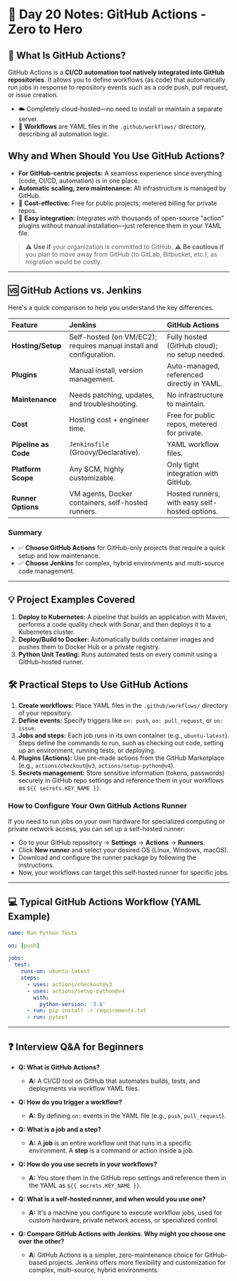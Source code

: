 # 🚀 Day 20 Notes: GitHub Actions - Zero to Hero

## 🤖 What Is GitHub Actions?

GitHub Actions is a **CI/CD automation tool natively integrated into GitHub repositories**. It allows you to define workflows (as code) that automatically run jobs in response to repository events such as a code push, pull request, or issue creation.

-   ☁️ Completely cloud-hosted—no need to install or maintain a separate server.
-   📝 **Workflows** are YAML files in the `.github/workflows/` directory, describing all automation logic.

## Why and When Should You Use GitHub Actions?

-   **For GitHub-centric projects:** A seamless experience since everything (code, CI/CD, automation) is in one place.
-   **Automatic scaling, zero maintenance:** All infrastructure is managed by GitHub.
-   💸 **Cost-effective:** Free for public projects; metered billing for private repos.
-   🔌 **Easy integration:** Integrates with thousands of open-source "action" plugins without manual installation—just reference them in your YAML file.

> ⚠️ **Use if** your organization is committed to GitHub.
> ⚠️ **Be cautious if** you plan to move away from GitHub (to GitLab, Bitbucket, etc.), as migration would be costly.

---

## 🆚 GitHub Actions vs. Jenkins

Here's a quick comparison to help you understand the key differences.

| Feature | Jenkins | GitHub Actions |
| :--- | :--- | :--- |
| **Hosting/Setup** | Self-hosted (on VM/EC2); requires manual install and configuration. | Fully hosted (GitHub cloud); no setup needed. |
| **Plugins** | Manual install, version management. | Auto-managed, referenced directly in YAML. |
| **Maintenance** | Needs patching, updates, and troubleshooting. | No infrastructure to maintain. |
| **Cost** | Hosting cost + engineer time. | Free for public repos, metered for private. |
| **Pipeline as Code** | `Jenkinsfile` (Groovy/Declarative). | YAML workflow files. |
| **Platform Scope** | Any SCM, highly customizable. | Only tight integration with GitHub. |
| **Runner Options** | VM agents, Docker containers, self-hosted runners. | Hosted runners, with easy self-hosted options. |

### **Summary**
-   ✅ **Choose GitHub Actions** for GitHub-only projects that require a quick setup and low maintenance.
-   ✅ **Choose Jenkins** for complex, hybrid environments and multi-source code management.

---

## 💡 Project Examples Covered

1.  **Deploy to Kubernetes:** A pipeline that builds an application with Maven, performs a code quality check with Sonar, and then deploys it to a Kubernetes cluster.
2.  **Deploy/Build to Docker:** Automatically builds container images and pushes them to Docker Hub or a private registry.
3.  **Python Unit Testing:** Runs automated tests on every commit using a GitHub-hosted runner.

## 🛠️ Practical Steps to Use GitHub Actions

1.  **Create workflows:** Place YAML files in the `.github/workflows/` directory of your repository.
2.  **Define events:** Specify triggers like `on: push`, `on: pull_request`, or `on: issue`.
3.  **Jobs and steps:** Each job runs in its own container (e.g., `ubuntu-latest`). Steps define the commands to run, such as checking out code, setting up an environment, running tests, or deploying.
4.  **Plugins (Actions):** Use pre-made actions from the GitHub Marketplace (e.g., `actions/checkout@v3`, `actions/setup-python@v4`).
5.  **Secrets management:** Store sensitive information (tokens, passwords) securely in GitHub repo settings and reference them in your workflows as `${{ secrets.KEY_NAME }}`.

### **How to Configure Your Own GitHub Actions Runner**
If you need to run jobs on your own hardware for specialized computing or private network access, you can set up a self-hosted runner:

-   Go to your GitHub repository → **Settings** → **Actions** → **Runners**.
-   Click **New runner** and select your desired OS (Linux, Windows, macOS).
-   Download and configure the runner package by following the instructions.
-   Now, your workflows can target this self-hosted runner for specific jobs.

---

## 💻 Typical GitHub Actions Workflow (YAML Example)

```yaml
name: Run Python Tests

on: [push]

jobs:
  test:
    runs-on: ubuntu-latest
    steps:
      - uses: actions/checkout@v3
      - uses: actions/setup-python@v4
        with:
          python-version: '3.8'
      - run: pip install -r requirements.txt
      - run: pytest
````

-----

## ❓ Interview Q\&A for Beginners

  - **Q: What is GitHub Actions?**

      - **A:** A CI/CD tool on GitHub that automates builds, tests, and deployments via workflow YAML files.

  - **Q: How do you trigger a workflow?**

      - **A:** By defining `on:` events in the YAML file (e.g., `push`, `pull_request`).

  - **Q: What is a job and a step?**

      - **A:** A **job** is an entire workflow unit that runs in a specific environment. A **step** is a command or action inside a job.

  - **Q: How do you use secrets in your workflows?**

      - **A:** You store them in the GitHub repo settings and reference them in the YAML as `${{ secrets.KEY_NAME }}`.

  - **Q: What is a self-hosted runner, and when would you use one?**

      - **A:** It's a machine you configure to execute workflow jobs, used for custom hardware, private network access, or specialized control.

  - **Q: Compare GitHub Actions with Jenkins. Why might you choose one over the other?**

      - **A:** GitHub Actions is a simpler, zero-maintenance choice for GitHub-based projects. Jenkins offers more flexibility and customization for complex, multi-source, hybrid environments.
